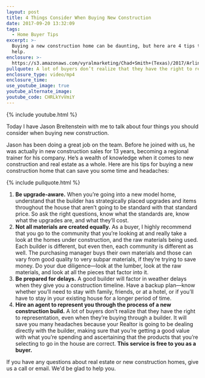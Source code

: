 ```yaml
---
layout: post
title: 4 Things Consider When Buying New Construction
date: 2017-09-20 13:32:09
tags:
  - Home Buyer Tips
excerpt: >-
  Buying a new construction home can be daunting, but here are 4 tips that can
  help.
enclosure: >-
  https://s3.amazonaws.com/vyralmarketing/Chad+Smith+(Texas)/2017/Arlington+Real+Estate+Agent-+4+Things+to+Consider+When+Buying+New+Construction.mp4
pullquote: A lot of buyers don’t realize that they have the right to representation
enclosure_type: video/mp4
enclosure_time:
use_youtube_image: true
youtube_alternate_image:
youtube_code: CHRLkYvVmiY
---
```



{% include youtube.html %}

Today I have Jason Breitenstein with me to talk about four things you should consider when buying new construction.

Jason has been doing a great job on the team. Before he joined with us, he was actually in new construction sales for 13 years, becoming a regional trainer for his company. He’s a wealth of knowledge when it comes to new construction and real estate as a whole. Here are his tips for buying a new construction home that can save you some time and headaches:

{% include pullquote.html %}

1. **Be upgrade-aware.** When you’re going into a new model home, understand that the builder has strategically placed upgrades and items throughout the house that aren’t going to be standard with that standard price. So ask the right questions, know what the standards are, know what the upgrades are, and what they’ll cost.
2. **Not all materials are created equally.** As a buyer, I highly recommend that you go to the community that you’re looking at and really take a look at the homes under construction, and the raw materials being used. Each builder is different, but even then, each community is different as well. The purchasing manager buys their own materials and those can vary from good quality to very subpar materials, if they’re trying to save money. Do your due diligence—look at the lumber, look at the raw materials, and look at all the pieces that factor into it.
3. **Be prepared for delays.** A good builder will factor in weather delays when they give you a construction timeline. Have a backup plan—know whether you’ll need to stay with family, friends, or at a hotel, or if you’ll have to stay in your existing house for a longer period of time.
4. **Hire an agent to represent you through the process of a new construction build.** A lot of buyers don’t realize that they have the right to representation, even when they’re buying through a builder. It will save you many headaches because your Realtor is going to be dealing directly with the builder, making sure that you’re getting a good value with what you’re spending and ascertaining that the products that you’re selecting to go in the house are correct. **This service is free to you as a buyer.**

If you have any questions about real estate or new construction homes, give us a call or email. We'd be glad to help you.